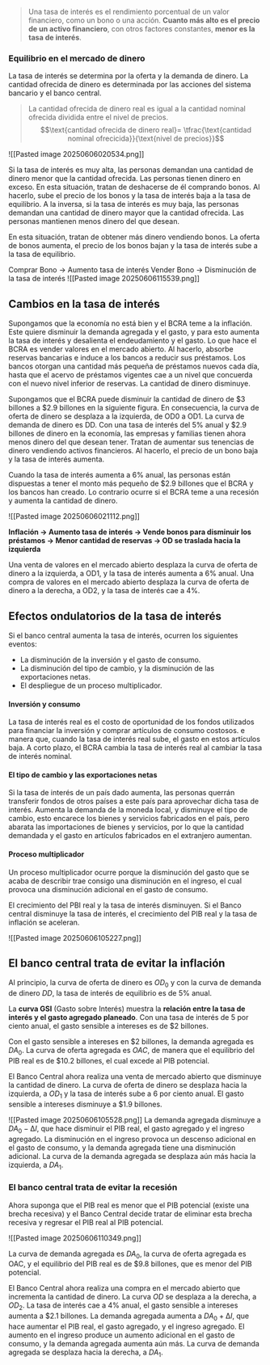 > Una tasa de interés es el rendimiento porcentual de un valor financiero, como un bono o una acción. **Cuanto más alto es el precio de un activo financiero**, con otros factores constantes, **menor es la tasa de interés**.

### Equilibrio en el mercado de dinero 

La tasa de interés se determina por la oferta y la demanda de dinero. La cantidad ofrecida de dinero es determinada por las acciones del sistema bancario y el banco central. 

> La cantidad ofrecida de dinero real es igual a la cantidad nominal ofrecida dividida entre el nivel de precios. $$\text{cantidad ofrecida de dinero real}= \tfrac{\text{cantidad nominal ofrecicida}}{\text{nivel de precios}}$$

![[Pasted image 20250606020534.png]]

Si la tasa de interés es muy alta, las personas demandan una cantidad de dinero menor que la cantidad ofrecida. Las personas tienen dinero en exceso. En esta situación, tratan de deshacerse de él comprando bonos. Al hacerlo, sube el precio de los bonos y la tasa de interés baja a la tasa de equilibrio. A la inversa, si la tasa de interés es muy baja, las personas demandan una cantidad de dinero mayor que la cantidad ofrecida. Las personas mantienen menos dinero del que desean.

 En esta situación, tratan de obtener más dinero vendiendo bonos. La oferta de bonos aumenta, el precio de los bonos bajan y la tasa de interés sube a la tasa de equilibrio.
 
 Comprar Bono -> Aumento tasa de interés
Vender Bono -> Disminución de la tasa de interés
![[Pasted image 20250606115539.png]]

## Cambios en la tasa de interés

Supongamos que la economía no está bien y el BCRA teme a la inflación. Este quiere disminuir la demanda agregada y el gasto, y para esto aumenta la tasa de interés y desalienta el endeudamiento y el gasto. Lo que hace el BCRA es vender valores en el mercado abierto. Al hacerlo, absorbe reservas bancarias e induce a los bancos a reducir sus préstamos. Los bancos otorgan una cantidad más pequeña de préstamos nuevos cada día, hasta que el acervo de préstamos vigentes cae a un nivel que concuerda con el nuevo nivel inferior de reservas. La cantidad de dinero disminuye.

Supongamos que el BCRA puede disminuir la cantidad de dinero de $3 billones a $2.9 billones en la siguiente figura. En consecuencia, la curva de oferta de dinero se desplaza a
la izquierda, de OD0 a OD1. La curva de demanda de dinero es DD. Con una tasa de interés del 5% anual y $2.9 billones de dinero en la economía, las empresas y familias tienen ahora
menos dinero del que desean tener. Tratan de aumentar sus tenencias de dinero vendiendo activos financieros. Al hacerlo, el precio de un bono baja y la tasa de interés aumenta.

Cuando la tasa de interés aumenta a 6% anual, las personas están dispuestas a tener el monto más pequeño de $2.9 billones que el BCRA y los bancos han creado. Lo contrario ocurre si el BCRA teme a una recesión y aumenta la cantidad de dinero. 

![[Pasted image 20250606021112.png]]

**Inflación -> Aumento tasa de interés -> Vende bonos para disminuir los préstamos -> Menor cantidad de reservas -> OD se traslada hacia la izquierda**

Una venta de valores en el mercado abierto desplaza la curva de oferta de dinero a la izquierda, a OD1, y la tasa de interés aumenta a 6% anual. Una compra de valores en el mercado abierto desplaza la curva de oferta de dinero a la derecha, a OD2, y la tasa de interés cae a 4%. 

## Efectos ondulatorios de la tasa de interés

Si el banco central aumenta la tasa de interés, ocurren los siguientes eventos: 
* La disminución de la inversión y el gasto de consumo. 
* La disminución del tipo de cambio, y la disminución de las exportaciones netas. 
* El despliegue de un proceso multiplicador.

#### Inversión y consumo

La tasa de interés real es el  costo de oportunidad de los fondos utilizados para financiar la inversión y comprar artículos de consumo costosos. e manera que, cuando la tasa de interés real sube, el gasto en estos artículos baja. A corto plazo, el BCRA cambia la tasa de interés real al cambiar la tasa de interés nominal.

#### El tipo de cambio y las exportaciones netas 

Si la tasa de interés de un país dado aumenta, las personas querrán transferir fondos de otros países a este país para aprovechar dicha tasa de interés. Aumenta la demanda de la moneda local, y disminuye el tipo de cambio, esto encarece los bienes y servicios fabricados en el país, pero abarata las importaciones de bienes y servicios, por lo que la cantidad demandada y el gasto en artículos fabricados en el extranjero aumentan.
#### Proceso multiplicador

Un proceso multiplicador ocurre porque la disminución del gasto que se acaba de describir trae consigo una disminución en el ingreso, el cual provoca una disminución adicional en el gasto de consumo.

El crecimiento del PBI real y la tasa de interés disminuyen. Si el Banco central disminuye la tasa de interés, el crecimiento del PIB real y la tasa de inflación se aceleran. 

![[Pasted image 20250606105227.png]]

## El banco central trata de evitar la inflación 

Al principio, la curva de oferta de dinero es $OD_{0}$ y con la curva de demanda de dinero $DD$,
la tasa de interés de equilibrio es de 5% anual.

La **curva GSI** (Gasto sobre Interés) muestra la **relación entre la tasa de interés y el gasto agregado planeado**. Con una tasa de interés de 5 por ciento anual, el gasto sensible a
intereses es de $2 billones.

Con el gasto sensible a intereses en $2 billones, la demanda agregada es $DA_{0}$. La curva de
oferta agregada es $OAC$, de manera que el equilibrio del PIB real es de $10.2 billones, el
cual excede al PIB potencial.

El Banco Central ahora realiza una venta de mercado abierto que disminuye la cantidad
de dinero. La curva de oferta de dinero se desplaza hacia la izquierda, a $OD_{1}$ y la tasa de
interés sube a 6 por ciento anual. El gasto sensible a intereses disminuye a $1.9 billones.

![[Pasted image 20250606105528.png]]
La demanda agregada disminuye a $DA_{0} - ∆I$, que hace disminuir el PIB real, el gasto
agregado y el ingreso agregado. La disminución en el ingreso provoca un descenso
adicional en el gasto de consumo, y la demanda agregada tiene una disminución
adicional. La curva de la demanda agregada se desplaza aún más hacia la izquierda, a
$DA_{1}$.
### El banco central trata de evitar la recesión 

Ahora suponga que el PIB real es menor que el PIB potencial (existe una brecha recesiva) y
el Banco Central decide tratar de eliminar esta brecha recesiva y regresar el PIB real al PIB
potencial.

![[Pasted image 20250606110349.png]]

La curva de demanda agregada es $DA_{0}$, la curva de oferta agregada es OAC, y el equilibrio
del PIB real es de $9.8 billones, que es menor del PIB potencial.

El Banco Central ahora realiza una compra en el mercado abierto que incrementa la
cantidad de dinero. La curva $OD$ se desplaza a la derecha, a $OD_{2}$. La tasa de interés cae a
4% anual, el gasto sensible a intereses aumenta a $2.1 billones. La demanda
agregada aumenta a $DA_{0} + ∆I$, que hace aumentar el PIB real, el gasto agregado, y el
ingreso agregado. El aumento en el ingreso produce un aumento adicional en el gasto de
consumo, y la demanda agregada aumenta aún más. La curva de demanda agregada se
desplaza hacia la derecha, a $DA_{1}$.










